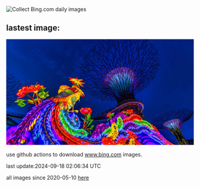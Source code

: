 ![Collect Bing.com daily images](https://github.com/counter2015/bing-daily-images/workflows/Collect%20Bing.com%20daily%20images/badge.svg)
## lastest image:
![](images/img.jpg)

use github actions to download www.bing.com images.

last update:2024-09-18 02:06:34 UTC

all images since 2020-05-10 [here](https://github.com/counter2015/bing-daily-images/tree/master/images) 
